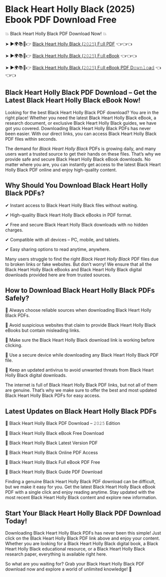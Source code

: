 # Black Heart Holly Black (2025) Ebook PDF Download Free

💥 Black Heart Holly Black PDF Download Now! 💥

➤ ►🌍📚📱👉 [Black Heart Holly Black (𝟸𝟶𝟸𝟻) F𝚞ll PDF](https://getpdf.xyz/black-heart-holly-black) 👈👈👈


➤ ►🌍📚📱👉 [Black Heart Holly Black (𝟸𝟶𝟸𝟻) F𝚞ll eBook](https://getpdf.xyz/black-heart-holly-black) 👈👈👈


➤ ►🌍📚📱👉 [Black Heart Holly Black (𝟸𝟶𝟸𝟻) F𝚞ll eBook PDF D𝚘𝚠𝚗𝚕𝚘a𝚍](https://getpdf.xyz/black-heart-holly-black) 👈👈👈


## Black Heart Holly Black PDF Download – Get the Latest Black Heart Holly Black eBook Now!

Looking for the best Black Heart Holly Black PDF download? You are in the right place! Whether you need the latest Black Heart Holly Black eBook, a research document, or exclusive Black Heart Holly Black guides, we have got you covered. Downloading Black Heart Holly Black PDFs has never been easier. With our direct links, you can access Black Heart Holly Black PDF files within seconds.

The demand for *Black Heart Holly Black* PDFs is growing daily, and many users want a trusted source to get their hands on these files. That’s why we provide safe and secure Black Heart Holly Black eBook downloads. No matter where you are, you can instantly get access to the latest Black Heart Holly Black PDF online and enjoy high-quality content.

## Why Should You Download Black Heart Holly Black PDFs?

✔ Instant access to Black Heart Holly Black files without waiting.

✔ High-quality Black Heart Holly Black eBooks in PDF format.

✔ Free and secure Black Heart Holly Black downloads with no hidden charges.

✔ Compatible with all devices – PC, mobile, and tablets.

✔ Easy sharing options to read anytime, anywhere.

Many users struggle to find the right *Black Heart Holly Black* PDF files due to broken links or fake websites. But don’t worry! We ensure that all the Black Heart Holly Black eBooks and Black Heart Holly Black digital downloads provided here are from trusted sources.

## How to Download Black Heart Holly Black PDFs Safely?

📌 Always choose reliable sources when downloading Black Heart Holly Black PDFs.

📌 Avoid suspicious websites that claim to provide Black Heart Holly Black eBooks but contain misleading links.

📌 Make sure the Black Heart Holly Black download link is working before clicking.

📌 Use a secure device while downloading any Black Heart Holly Black PDF file.

📌 Keep an updated antivirus to avoid unwanted threats from Black Heart Holly Black digital downloads.

The internet is full of Black Heart Holly Black PDF links, but not all of them are genuine. That’s why we make sure to offer the best and most updated Black Heart Holly Black PDFs for easy access.

## Latest Updates on Black Heart Holly Black PDFs

🔹 Black Heart Holly Black PDF Download – 𝟸𝟶𝟸𝟻 Edition

🔹 Black Heart Holly Black eBook Free Download

🔹 Black Heart Holly Black Latest Version PDF

🔹 Black Heart Holly Black Online PDF Access

🔹 Black Heart Holly Black Full eBook PDF Free

🔹 Black Heart Holly Black Guide PDF Download

Finding a genuine Black Heart Holly Black PDF download can be difficult, but we make it easy for you. Get the latest Black Heart Holly Black eBook PDF with a single click and enjoy reading anytime. Stay updated with the most recent Black Heart Holly Black content and explore new information.

## Start Your Black Heart Holly Black PDF Download Today!

Downloading Black Heart Holly Black PDFs has never been this simple! Just click on the Black Heart Holly Black PDF link above and enjoy your content. Whether you are looking for a Black Heart Holly Black digital book, a Black Heart Holly Black educational resource, or a Black Heart Holly Black research paper, everything is available right here.

So what are you waiting for? Grab your Black Heart Holly Black PDF download now and explore a world of unlimited knowledge! 🚀